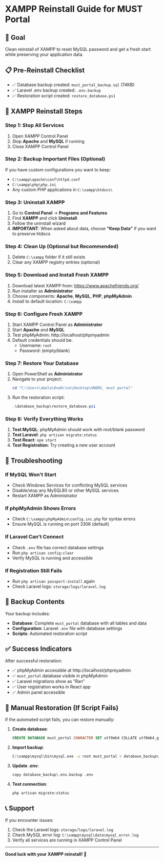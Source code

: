 # XAMPP Reinstall Guide for MUST Portal

## 🎯 Goal
Clean reinstall of XAMPP to reset MySQL password and get a fresh start while preserving your application data.

## 📋 Pre-Reinstall Checklist
- ✅ Database backup created: `must_portal_backup.sql` (74KB)
- ✅ Laravel .env backup created: `.env.backup`
- ✅ Restoration script created: `restore_database.ps1`

## 🔄 XAMPP Reinstall Steps

### Step 1: Stop All Services
1. Open XAMPP Control Panel
2. Stop **Apache** and **MySQL** if running
3. Close XAMPP Control Panel

### Step 2: Backup Important Files (Optional)
If you have custom configurations you want to keep:
- `C:\xampp\apache\conf\httpd.conf`
- `C:\xampp\php\php.ini`
- Any custom PHP applications in `C:\xampp\htdocs\`

### Step 3: Uninstall XAMPP
1. Go to **Control Panel** → **Programs and Features**
2. Find **XAMPP** and click **Uninstall**
3. Follow the uninstall wizard
4. **IMPORTANT**: When asked about data, choose **"Keep Data"** if you want to preserve htdocs

### Step 4: Clean Up (Optional but Recommended)
1. Delete `C:\xampp` folder if it still exists
2. Clear any XAMPP registry entries (optional)

### Step 5: Download and Install Fresh XAMPP
1. Download latest XAMPP from: https://www.apachefriends.org/
2. Run installer as **Administrator**
3. Choose components: **Apache**, **MySQL**, **PHP**, **phpMyAdmin**
4. Install to default location: `C:\xampp`

### Step 6: Configure Fresh XAMPP
1. Start XAMPP Control Panel as **Administrator**
2. Start **Apache** and **MySQL**
3. Test phpMyAdmin: http://localhost/phpmyadmin
4. Default credentials should be:
   - Username: `root`
   - Password: (empty/blank)

### Step 7: Restore Your Database
1. Open PowerShell as **Administrator**
2. Navigate to your project:
   ```powershell
   cd "C:\Users\abela\OneDrive\Desktop\UNORG_ must portal"
   ```
3. Run the restoration script:
   ```powershell
   .\database_backup\restore_database.ps1
   ```

### Step 8: Verify Everything Works
1. **Test MySQL**: phpMyAdmin should work with root/blank password
2. **Test Laravel**: `php artisan migrate:status`
3. **Test React**: `npm start`
4. **Test Registration**: Try creating a new user account

## 🚨 Troubleshooting

### If MySQL Won't Start
- Check Windows Services for conflicting MySQL services
- Disable/stop any MySQL80 or other MySQL services
- Restart XAMPP as Administrator

### If phpMyAdmin Shows Errors
- Check `C:\xampp\phpMyAdmin\config.inc.php` for syntax errors
- Ensure MySQL is running on port 3306 (default)

### If Laravel Can't Connect
- Check `.env` file has correct database settings
- Run `php artisan config:clear`
- Verify MySQL is running and accessible

### If Registration Still Fails
- Run `php artisan passport:install` again
- Check Laravel logs: `storage/logs/laravel.log`

## 📁 Backup Contents
Your backup includes:
- **Database**: Complete `must_portal` database with all tables and data
- **Configuration**: Laravel `.env` file with database settings
- **Scripts**: Automated restoration script

## ✅ Success Indicators
After successful restoration:
- ✅ phpMyAdmin accessible at http://localhost/phpmyadmin
- ✅ `must_portal` database visible in phpMyAdmin
- ✅ Laravel migrations show as "Ran"
- ✅ User registration works in React app
- ✅ Admin panel accessible

## 🔧 Manual Restoration (If Script Fails)
If the automated script fails, you can restore manually:

1. **Create database**:
   ```sql
   CREATE DATABASE must_portal CHARACTER SET utf8mb4 COLLATE utf8mb4_general_ci;
   ```

2. **Import backup**:
   ```bash
   C:\xampp\mysql\bin\mysql.exe -u root must_portal < database_backup\must_portal_backup.sql
   ```

3. **Update .env**:
   ```bash
   copy database_backup\.env.backup .env
   ```

4. **Test connection**:
   ```bash
   php artisan migrate:status
   ```

## 📞 Support
If you encounter issues:
1. Check the Laravel logs: `storage/logs/laravel.log`
2. Check MySQL error log: `C:\xampp\mysql\data\mysql_error.log`
3. Verify all services are running in XAMPP Control Panel

---
**Good luck with your XAMPP reinstall! 🚀**
